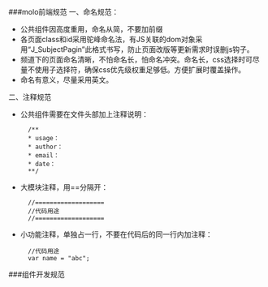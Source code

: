 ###molo前端规范
一、命名规范：

- 公共组件因高度重用，命名从简，不要加前缀
- 各页面class和id采用驼峰命名法，有JS关联的dom对象采用“J_SubjectPagin”此格式书写，防止页面改版等更新需求时误删js钩子。
- 频道下的页面命名清晰，不怕命名长，怕命名冲突。命名长，css选择时可尽量不使用子选择符，确保css优先级权重足够低。方便扩展时覆盖操作。
- 命名有意义，尽量采用英文。

二、注释规范

- 公共组件需要在文件头部加上注释说明：


		/**
		* usage：
		* author：
		* email：
		* date：	
		**/
		
- 大模块注释，用==分隔开：

		//===================
		//代码用途
		//===================

- 小功能注释，单独占一行，不要在代码后的同一行内加注释：

		//代码用途
		var name = "abc";


###组件开发规范





